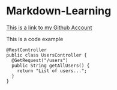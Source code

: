 # Markdown-Learning

[This is a link to my Github Account](https://github.com/vladimir-shiderov/)

This is a code example
```
@RestController
public class UsersController {
  @GetRequest("/users")
  public String getAllUsers() {
    return "List of users...";
  }
}
```
